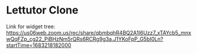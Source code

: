 # Lettutor Clone

Link for widget tree: <https://us06web.zoom.us/rec/share/qbmbqhR4BQ2A1I6Uzz7_xTAYcb5_mnxwQqFZp_cg22_PiBHzNm5rQRs6RCRg9g3a.J1YKoFpP_G5bI0Ln?startTime=1683218182000>
